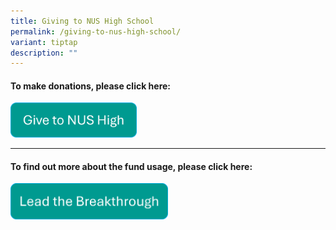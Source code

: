 ```yaml
---
title: Giving to NUS High School
permalink: /giving-to-nus-high-school/
variant: tiptap
description: ""
---
```

<h4>To make donations, please click here:</h4><a class="isomer-image-wrapper" href="https://form.gov.sg/6777acc252556bf794c1f1f2"><img style="width: 40%;" height="auto" width="100%" alt="Give to NUS High" src="/images/Giving/give_to_nush.png"></a>
<p></p>
<p></p>
<hr>
<h4>To find out more about the fund usage, please click here:</h4><a class="isomer-image-wrapper" href="https://nushighedu-my.sharepoint.com/:b:/g/personal/nhscal_nushigh_edu_sg/EZW2_33WeuJBnQ7WDVQH_-UBVwqn0v2kpdhj7PA_otwUog?e=JXr533"><img style="width: 50%;" height="auto" width="100%" alt="Lead the Breakthrough" src="/images/Giving/lead_the_breakthrough.png"></a>
<p></p>
